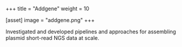 +++
title = "Addgene"
weight = 10

[asset]
  image = "addgene.png"
+++

Investigated and developed pipelines and approaches for assembling plasmid short-read NGS data at scale.